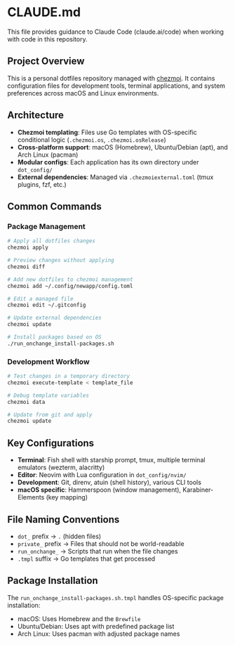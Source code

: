 # CLAUDE.md

This file provides guidance to Claude Code (claude.ai/code) when working with code in this repository.

## Project Overview

This is a personal dotfiles repository managed with [chezmoi](https://www.chezmoi.io/). It contains configuration files for development tools, terminal applications, and system preferences across macOS and Linux environments.

## Architecture

- **Chezmoi templating**: Files use Go templates with OS-specific conditional logic (`.chezmoi.os`, `.chezmoi.osRelease`)
- **Cross-platform support**: macOS (Homebrew), Ubuntu/Debian (apt), and Arch Linux (pacman)
- **Modular configs**: Each application has its own directory under `dot_config/`
- **External dependencies**: Managed via `.chezmoiexternal.toml` (tmux plugins, fzf, etc.)

## Common Commands

### Package Management

```bash
# Apply all dotfiles changes
chezmoi apply

# Preview changes without applying
chezmoi diff

# Add new dotfiles to chezmoi management
chezmoi add ~/.config/newapp/config.toml

# Edit a managed file
chezmoi edit ~/.gitconfig

# Update external dependencies
chezmoi update

# Install packages based on OS
./run_onchange_install-packages.sh
```

### Development Workflow

```bash
# Test changes in a temporary directory
chezmoi execute-template < template_file

# Debug template variables
chezmoi data

# Update from git and apply
chezmoi update
```

## Key Configurations

- **Terminal**: Fish shell with starship prompt, tmux, multiple terminal emulators (wezterm, alacritty)
- **Editor**: Neovim with Lua configuration in `dot_config/nvim/`
- **Development**: Git, direnv, atuin (shell history), various CLI tools
- **macOS specific**: Hammerspoon (window management), Karabiner-Elements (key mapping)

## File Naming Conventions

- `dot_` prefix → `.` (hidden files)
- `private_` prefix → Files that should not be world-readable
- `run_onchange_` → Scripts that run when the file changes
- `.tmpl` suffix → Go templates that get processed

## Package Installation

The `run_onchange_install-packages.sh.tmpl` handles OS-specific package installation:

- macOS: Uses Homebrew and the `Brewfile`
- Ubuntu/Debian: Uses apt with predefined package list
- Arch Linux: Uses pacman with adjusted package names
